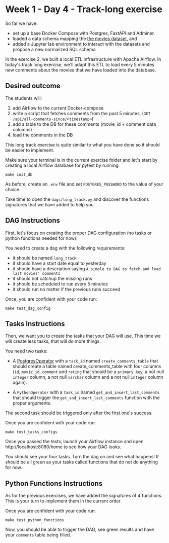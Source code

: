 # Week 1 - Day 4 - Track-long exercise

So far we have:

- set up a base Docker Compose with Postgres, FastAPI and Adminer.
- loaded a data schema mapping the [the movies dataset](https://www.kaggle.com/rounakbanik/the-movies-dataset), and
- added a Jupyter lab environment to interact with the datasets and propose a new normalized SQL schema

In the exercise 2, we built a local ETL infrastructure with Apache Airflow. In today's track long exercise, we'll adapt this ETL to load every 5 minutes new comments about the movies that we have loaded into the database.

## Desired outcome

The students will:

1. add Airflow to the current Docker-compose
2. write a script that fetches comments from the past 5 minutes. (`GET /api/all-comments-since/<timestamp>`)
3. add a table to the DB for these comments (movie_id + comment data columns)
4. load the comments in the DB


This long track exercise is quite similar to what you have done so it should be easier to implement.

Make sure your terminal is in the current exercise folder and let's start by creating a local Airflow database for pytest by running:

```
make init_db
```

As before, create an `.env` file and set `POSTGRES_PASSWORD` to the value of your choice.

Take time to open the `dags/long_track.py` and discover the functions signatures that we have added to help you.

## DAG Instructions

First, let's focus on creating the proper DAG configuration (no tasks or python functions needed for now).

You need to create a dag with the following requirements:
- it should be named `long_track`
- it should have a start date equal to yesterday
- it should have a description saying `A simple to DAG to fetch and load last movies' comments`
- it should not catchup the missing runs
- it should be scheduled to run every 5 minutes
- it should run no matter if the previous runs succeed

Once, you are confident with your code run:
```
make test_dag_config
```

## Tasks Instructions

Then, we want you to create the tasks that your DAG will use. This time we will create less tasks, that will do more things.

You need two tasks:

- A [PostgresOperator](https://airflow.apache.org/docs/apache-airflow-providers-postgres/stable/_api/airflow/providers/postgres/operators/postgres/index.html#module-airflow.providers.postgres.operators.postgres) with a `task_id` named `create_comments_table` that should create a table named create_comments_table with four columns (`id`, `movie_id`, `comment` and `rating` that should be a `primary key`, a not null `integer` column, a not null `varchar` column and a not null `integer` column again).

- A `PythonOperator` with a `task_id` named `get_and_insert_last_comments` that should trigger the `get_and_insert_last_comments` function with the proper arguments.

The second task should be triggered only after the first one's success.

Once you are confident with your code run:
```
make test_tasks_configs
```

Once you passed the tests, launch your Airflow instance and open http://localhost:8080/home to see how your DAG looks.

You should see your four tasks. Turn the dag on and see what happens! It should be all green as your tasks called functions that do not do anything for now.

## Python Functions Instructions

As for the previous exercises, we have added the signatures of 4 functions. This is your turn to implement them in the current order.

Once you are confident with your code run:
```
make test_python_functions
```

Now, you should be able to trigger the DAG, see green results and have your `comments` table being filled.
